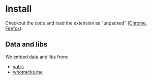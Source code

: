 # Install
Checkout the code and load the extension as "unpacked" ([Chrome](https://developer.chrome.com/extensions/getstarted), [Firefox](https://developer.mozilla.org/en-US/Add-ons/WebExtensions/Temporary_Installation_in_Firefox)).

## Data and libs

We embed data and libs from:
- [sql.js](https://github.com/kripken/sql.js)
- [whotracks.me](https://github.com/cliqz-oss/whotracks.me)

